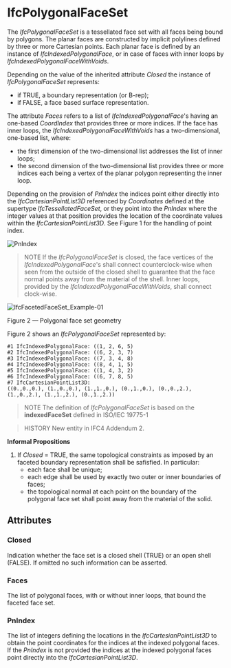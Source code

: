 # IfcPolygonalFaceSet

The _IfcPolygonalFaceSet_ is a tessellated face set with all faces being bound by polygons. The planar faces are constructed by implicit polylines defined by three or more Cartesian points. Each planar face is defined by an instance of _IfcIndexedPolygonalFace_, or in case of faces with inner loops by _IfcIndexedPolygonalFaceWithVoids_.

Depending on the value of the inherited attribute _Closed_ the instance of _IfcPolygonalFaceSet_ represents:

* if TRUE, a boundary representation (or B-rep);
* if FALSE, a face based surface representation.

The attribute _Faces_ refers to a list of _IfcIndexedPolygonalFace_'s having an one-based _CoordIndex_ that provides three or more indices. If the face has inner loops, the _IfcIndexedPolygonalFaceWithVoids_ has a two-dimensional, one-based list, where:
* the first dimension of the two-dimensional list addresses the list of inner loops;
* the second dimension of the two-dimensional list provides three or more indices each being a vertex of the planar polygon representing the inner loop.

Depending on the provision of _PnIndex_ the indices point either directly into the _IfcCartesianPointList3D_ referenced by _Coordinates_ defined at the supertype _IfcTessellatedFaceSet_, or they point into the _PnIndex_ where the integer values at that position provides the location of the coordinate values within the _IfcCartesianPointList3D_. See Figure 1 for the handling of point index.

![PnIndex](../../../../figures/ifcpolygonalfaceset_01.png "Figure 1 &mdash; Use of _PnIndex_")

> NOTE  If the _IfcPolygonalFaceSet_ is closed, the face vertices of the _IfcIndexedPolygonalFace_'s shall connect counterclock-wise when seen from the outside of the closed shell to guarantee that the face normal points away from the material of the shell. Inner loops, provided by the _IfcIndexedPolygonalFaceWithVoids_, shall connect clock-wise.

![IfcFacetedFaceSet_Example-01](../../../../figures/ifcfacetedfaceset_example-01.png)

Figure 2 &mdash; Polygonal face set geometry

Figure 2 shows an <em>IfcPolygonalFaceSet</em> represented by:

```
#1 IfcIndexedPolygonalFace: ((1, 2, 6, 5)
#2 IfcIndexedPolygonalFace: ((6, 2, 3, 7)
#3 IfcIndexedPolygonalFace: ((7, 3, 4, 8)
#4 IfcIndexedPolygonalFace: ((8, 4, 1, 5)
#5 IfcIndexedPolygonalFace: ((1, 4, 3, 2)
#6 IfcIndexedPolygonalFace: ((6, 7, 8, 5)
#7 IfcCartesianPointList3D:
((0.,0.,0.), (1.,0.,0.), (1.,1.,0.), (0.,1.,0.), (0.,0.,2.), (1.,0.,2.), (1.,1.,2.), (0.,1.,2.))
```

> NOTE  The definition of _IfcPolygonalFaceSet_ is based on the **indexedFaceSet** defined in ISO/IEC 19775-1

> HISTORY  New entity in IFC4 Addendum 2.

**Informal Propositions**

1. If _Closed_ = TRUE, the same topological constraints as imposed by an faceted boundary representation shall be safisfied. In particular:
    * each face shall be unique;
    * each edge shall be used by exactly two outer or inner boundaries of faces;
    * the topological normal at each point on the boundary of the polygonal face set shall point away from the material of the solid.

## Attributes

### Closed
Indication whether the face set is a closed shell (TRUE) or an open shell (FALSE). If omitted no such information can be asserted.

### Faces
The list of polygonal faces, with or without inner loops, that bound the faceted face set.

### PnIndex
The list of integers defining the locations in the _IfcCartesianPointList3D_ to obtain the point coordinates for the indices at the indexed polygonal faces. If the _PnIndex_ is not provided the indices at the indexed polygonal faces point directly into the  _IfcCartesianPointList3D_.
